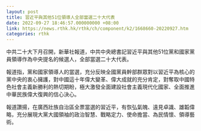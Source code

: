 ```yaml
---
layout: post
title: 習近平與其他51位領導人全部當選二十大代表
date: 2022-09-27 18:46:57.000000000 +08:00
link: https://news.rthk.hk/rthk/ch/component/k2/1668660-20220927.htm
categories: rthk
---
```


中共二十大下月召開，新華社報道，中共中央總書記習近平與其他51位黨和國家黨員領導作為中央提名的候選人，全部當選二十大代表。

報道指，黨和國家領導人的當選，充分反映全國黨員幹部群眾對以習近平為核心的黨中央的衷心擁護，對中國這十年偉大變革、偉大成就的充分肯定，對奪取中國特色社會主義新勝利的熱切期盼，極大激發全面建設社會主義現代化國家、全面推進中華民族偉大復興的信心決心。

報道讚揚，在廣西壯族自治區全票當選的習近平，有恢弘氣魄、遠見卓識、雄韜偉略，充分展現大黨大國領袖的政治智慧、戰略定力、使命擔當、為民情懷、領導藝術。
